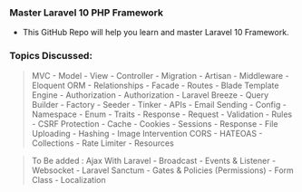 ### Master Laravel 10 PHP Framework

- This GitHub Repo will help you learn and master Laravel 10
  Framework.

### Topics Discussed:

> MVC - Model - View - Controller - Migration - Artisan - Middleware -
> Eloquent ORM - Relationships - Facade - Routes - Blade Template Engine - Authorization -
> Authorization - Laravel Breeze - Query Builder - Factory - Seeder - Tinker - APIs -
> Email Sending - Config - Namespace - Enum - Traits - Response -
> Request - Validation - Rules - CSRF Protection - Cache - Cookies -
> Sessions - Response - File Uploading - Hashing - Image Intervention
> CORS - HATEOAS - Collections - Rate Limiter - Resources


> To Be added : Ajax With Laravel - Broadcast - Events & Listener - Websocket - Laravel Sanctum - Gates & Policies (Permissions) - Form Class - Localization